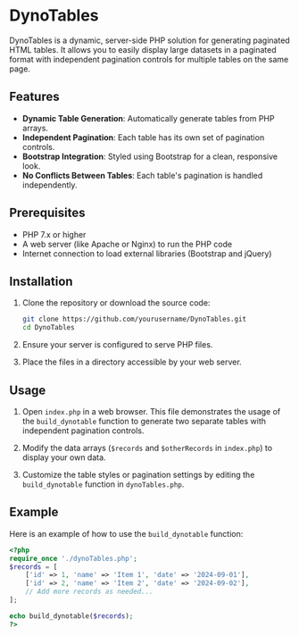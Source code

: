 # DynoTables

DynoTables is a dynamic, server-side PHP solution for generating paginated HTML tables. It allows you to easily display large datasets in a paginated format with independent pagination controls for multiple tables on the same page.

## Features

- **Dynamic Table Generation**: Automatically generate tables from PHP arrays.
- **Independent Pagination**: Each table has its own set of pagination controls.
- **Bootstrap Integration**: Styled using Bootstrap for a clean, responsive look.
- **No Conflicts Between Tables**: Each table's pagination is handled independently.

## Prerequisites

- PHP 7.x or higher
- A web server (like Apache or Nginx) to run the PHP code
- Internet connection to load external libraries (Bootstrap and jQuery)

## Installation

1. Clone the repository or download the source code:

    ```bash
    git clone https://github.com/yourusername/DynoTables.git
    cd DynoTables
    ```

2. Ensure your server is configured to serve PHP files.

3. Place the files in a directory accessible by your web server.

## Usage

1. Open `index.php` in a web browser. This file demonstrates the usage of the `build_dynotable` function to generate two separate tables with independent pagination controls.

2. Modify the data arrays (`$records` and `$otherRecords` in `index.php`) to display your own data.

3. Customize the table styles or pagination settings by editing the `build_dynotable` function in `dynoTables.php`.

## Example

Here is an example of how to use the `build_dynotable` function:

```php
<?php 
require_once './dynoTables.php';
$records = [
    ['id' => 1, 'name' => 'Item 1', 'date' => '2024-09-01'],
    ['id' => 2, 'name' => 'Item 2', 'date' => '2024-09-02'],
    // Add more records as needed...
];

echo build_dynotable($records);
?>
